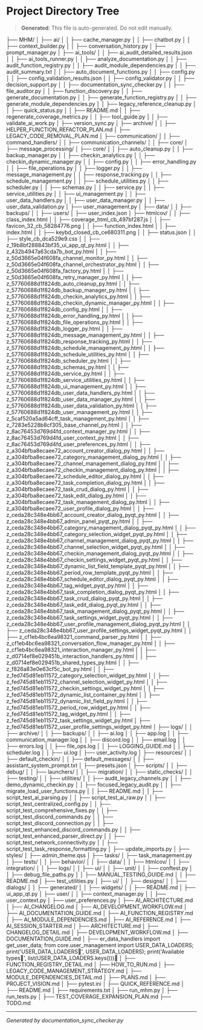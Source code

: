 # Project Directory Tree

> **Generated**: This file is auto-generated. Do not edit manually.

├── MHM/
│   ├── ai/
│   │   ├── cache_manager.py
│   │   ├── chatbot.py
│   │   ├── context_builder.py
│   │   ├── conversation_history.py
│       ├── prompt_manager.py
│   ├── ai_tools/
│   │   ├── ai_audit_detailed_results.json
│   │   ├── ai_tools_runner.py
│   │   ├── analyze_documentation.py
│   │   ├── audit_function_registry.py
│   │   ├── audit_module_dependencies.py
│   │   ├── audit_summary.txt
│   │   ├── auto_document_functions.py
│   │   ├── config.py
│   │   ├── config_validation_results.json
│   │   ├── config_validator.py
│   │   ├── decision_support.py
│   │   ├── documentation_sync_checker.py
│   │   ├── file_auditor.py
│   │   ├── function_discovery.py
│   │   ├── generate_documentation.py
│   │   ├── generate_function_registry.py
│   │   ├── generate_module_dependencies.py
│   │   ├── legacy_reference_cleanup.py
│   │   ├── quick_status.py
│   │   ├── README.md
│   │   ├── regenerate_coverage_metrics.py
│   │   ├── tool_guide.py
│   │   ├── validate_ai_work.py
│       ├── version_sync.py
│   ├── archive/
│   │   ├── HELPER_FUNCTION_REFACTOR_PLAN.md
│       ├── LEGACY_CODE_REMOVAL_PLAN.md
│   ├── communication/
│   │   ├── command_handlers/
│   │   ├── communication_channels/
│   │   ├── core/
│       ├── message_processing/
│   ├── core/
│   │   ├── auto_cleanup.py
│   │   ├── backup_manager.py
│   │   ├── checkin_analytics.py
│   │   ├── checkin_dynamic_manager.py
│   │   ├── config.py
│   │   ├── error_handling.py
│   │   ├── file_operations.py
│   │   ├── logger.py
│   │   ├── message_management.py
│   │   ├── response_tracking.py
│   │   ├── schedule_management.py
│   │   ├── schedule_utilities.py
│   │   ├── scheduler.py
│   │   ├── schemas.py
│   │   ├── service.py
│   │   ├── service_utilities.py
│   │   ├── ui_management.py
│   │   ├── user_data_handlers.py
│   │   ├── user_data_manager.py
│   │   ├── user_data_validation.py
│       ├── user_management.py
│   ├── data/
│   │   ├── backups/
│   │   ├── users/
│       ├── user_index.json
│   ├── htmlcov/
│   │   ├── class_index.html
│   │   ├── coverage_html_cb_497bf287.js
│   │   ├── favicon_32_cb_58284776.png
│   │   ├── function_index.html
│   │   ├── index.html
│   │   ├── keybd_closed_cb_ce680311.png
│   │   ├── status.json
│   │   ├── style_cb_dca529e9.css
│   │   ├── z_19b8bf288843bf35_ui_app_qt_py.html
│   │   ├── z_432b4947a63cda7b_bot_py.html
│   │   ├── z_50d3665e04f608fa_channel_monitor_py.html
│   │   ├── z_50d3665e04f608fa_channel_orchestrator_py.html
│   │   ├── z_50d3665e04f608fa_factory_py.html
│   │   ├── z_50d3665e04f608fa_retry_manager_py.html
│   │   ├── z_57760688d1f824db_auto_cleanup_py.html
│   │   ├── z_57760688d1f824db_backup_manager_py.html
│   │   ├── z_57760688d1f824db_checkin_analytics_py.html
│   │   ├── z_57760688d1f824db_checkin_dynamic_manager_py.html
│   │   ├── z_57760688d1f824db_config_py.html
│   │   ├── z_57760688d1f824db_error_handling_py.html
│   │   ├── z_57760688d1f824db_file_operations_py.html
│   │   ├── z_57760688d1f824db_logger_py.html
│   │   ├── z_57760688d1f824db_message_management_py.html
│   │   ├── z_57760688d1f824db_response_tracking_py.html
│   │   ├── z_57760688d1f824db_schedule_management_py.html
│   │   ├── z_57760688d1f824db_schedule_utilities_py.html
│   │   ├── z_57760688d1f824db_scheduler_py.html
│   │   ├── z_57760688d1f824db_schemas_py.html
│   │   ├── z_57760688d1f824db_service_py.html
│   │   ├── z_57760688d1f824db_service_utilities_py.html
│   │   ├── z_57760688d1f824db_ui_management_py.html
│   │   ├── z_57760688d1f824db_user_data_handlers_py.html
│   │   ├── z_57760688d1f824db_user_data_manager_py.html
│   │   ├── z_57760688d1f824db_user_data_validation_py.html
│   │   ├── z_57760688d1f824db_user_management_py.html
│   │   ├── z_5caf520a5ad64cff_task_management_py.html
│   │   ├── z_7283e5228b8cf305_base_channel_py.html
│   │   ├── z_8ac76453d769d4fd_context_manager_py.html
│   │   ├── z_8ac76453d769d4fd_user_context_py.html
│   │   ├── z_8ac76453d769d4fd_user_preferences_py.html
│   │   ├── z_a304bfba8ecaee72_account_creator_dialog_py.html
│   │   ├── z_a304bfba8ecaee72_category_management_dialog_py.html
│   │   ├── z_a304bfba8ecaee72_channel_management_dialog_py.html
│   │   ├── z_a304bfba8ecaee72_checkin_management_dialog_py.html
│   │   ├── z_a304bfba8ecaee72_schedule_editor_dialog_py.html
│   │   ├── z_a304bfba8ecaee72_task_completion_dialog_py.html
│   │   ├── z_a304bfba8ecaee72_task_crud_dialog_py.html
│   │   ├── z_a304bfba8ecaee72_task_edit_dialog_py.html
│   │   ├── z_a304bfba8ecaee72_task_management_dialog_py.html
│   │   ├── z_a304bfba8ecaee72_user_profile_dialog_py.html
│   │   ├── z_ceda28c348e4bb67_account_creator_dialog_pyqt_py.html
│   │   ├── z_ceda28c348e4bb67_admin_panel_pyqt_py.html
│   │   ├── z_ceda28c348e4bb67_category_management_dialog_pyqt_py.html
│   │   ├── z_ceda28c348e4bb67_category_selection_widget_pyqt_py.html
│   │   ├── z_ceda28c348e4bb67_channel_management_dialog_pyqt_py.html
│   │   ├── z_ceda28c348e4bb67_channel_selection_widget_pyqt_py.html
│   │   ├── z_ceda28c348e4bb67_checkin_management_dialog_pyqt_py.html
│   │   ├── z_ceda28c348e4bb67_checkin_settings_widget_pyqt_py.html
│   │   ├── z_ceda28c348e4bb67_dynamic_list_field_template_pyqt_py.html
│   │   ├── z_ceda28c348e4bb67_period_row_template_pyqt_py.html
│   │   ├── z_ceda28c348e4bb67_schedule_editor_dialog_pyqt_py.html
│   │   ├── z_ceda28c348e4bb67_tag_widget_pyqt_py.html
│   │   ├── z_ceda28c348e4bb67_task_completion_dialog_pyqt_py.html
│   │   ├── z_ceda28c348e4bb67_task_crud_dialog_pyqt_py.html
│   │   ├── z_ceda28c348e4bb67_task_edit_dialog_pyqt_py.html
│   │   ├── z_ceda28c348e4bb67_task_management_dialog_pyqt_py.html
│   │   ├── z_ceda28c348e4bb67_task_settings_widget_pyqt_py.html
│   │   ├── z_ceda28c348e4bb67_user_profile_management_dialog_pyqt_py.html
│   │   ├── z_ceda28c348e4bb67_user_profile_settings_widget_pyqt_py.html
│   │   ├── z_cf1eb4bc6ea98321_command_parser_py.html
│   │   ├── z_cf1eb4bc6ea98321_conversation_flow_manager_py.html
│   │   ├── z_cf1eb4bc6ea98321_interaction_manager_py.html
│   │   ├── z_d0714ef8e029451b_interaction_handlers_py.html
│   │   ├── z_d0714ef8e029451b_shared_types_py.html
│   │   ├── z_f826a83e0e63cf5c_bot_py.html
│   │   ├── z_fed745d81eb11572_category_selection_widget_py.html
│   │   ├── z_fed745d81eb11572_channel_selection_widget_py.html
│   │   ├── z_fed745d81eb11572_checkin_settings_widget_py.html
│   │   ├── z_fed745d81eb11572_dynamic_list_container_py.html
│   │   ├── z_fed745d81eb11572_dynamic_list_field_py.html
│   │   ├── z_fed745d81eb11572_period_row_widget_py.html
│   │   ├── z_fed745d81eb11572_tag_widget_py.html
│   │   ├── z_fed745d81eb11572_task_settings_widget_py.html
│       ├── z_fed745d81eb11572_user_profile_settings_widget_py.html
│   ├── logs/
│   │   ├── archive/
│   │   ├── backups/
│   │   ├── ai.log
│   │   ├── app.log
│   │   ├── communication_manager.log
│   │   ├── discord.log
│   │   ├── email.log
│   │   ├── errors.log
│   │   ├── file_ops.log
│   │   ├── LOGGING_GUIDE.md
│   │   ├── scheduler.log
│   │   ├── ui.log
│       ├── user_activity.log
│   ├── resources/
│   │   ├── default_checkin/
│   │   ├── default_messages/
│   │   ├── assistant_system_prompt.txt
│       ├── presets.json
│   ├── scripts/
│   │   ├── debug/
│   │   ├── launchers/
│   │   ├── migration/
│   │   ├── static_checks/
│   │   ├── testing/
│   │   ├── utilities/
│   │   ├── audit_legacy_channels.py
│   │   ├── demo_dynamic_checkin.py
│   │   ├── focused_legacy_audit.py
│   │   ├── migrate_load_user_functions.py
│   │   ├── README.md
│   │   ├── script_test_ai_parsing.py
│   │   ├── script_test_ai_raw.py
│   │   ├── script_test_centralized_config.py
│   │   ├── script_test_comprehensive_fixes.py
│   │   ├── script_test_discord_commands.py
│   │   ├── script_test_discord_connection.py
│   │   ├── script_test_enhanced_discord_commands.py
│   │   ├── script_test_enhanced_parser_direct.py
│   │   ├── script_test_network_connectivity.py
│   │   ├── script_test_task_response_formatting.py
│       ├── update_imports.py
│   ├── styles/
│       ├── admin_theme.qss
│   ├── tasks/
│       ├── task_management.py
│   ├── tests/
│   │   ├── behavior/
│   │   ├── data/
│   │   ├── htmlcov/
│   │   ├── integration/
│   │   ├── logs/
│   │   ├── ui/
│   │   ├── unit/
│   │   ├── conftest.py
│   │   ├── debug_file_paths.py
│   │   ├── MANUAL_TESTING_GUIDE.md
│   │   ├── README.md
│       ├── test_utilities.py
│   ├── ui/
│   │   ├── designs/
│   │   ├── dialogs/
│   │   ├── generated/
│   │   ├── widgets/
│   │   ├── README.md
│       ├── ui_app_qt.py
│   ├── user/
│   │   ├── context_manager.py
│   │   ├── user_context.py
│       ├── user_preferences.py
│   ├── AI_ARCHITECTURE.md
│   ├── AI_CHANGELOG.md
│   ├── AI_DEVELOPMENT_WORKFLOW.md
│   ├── AI_DOCUMENTATION_GUIDE.md
│   ├── AI_FUNCTION_REGISTRY.md
│   ├── AI_MODULE_DEPENDENCIES.md
│   ├── AI_REFERENCE.md
│   ├── AI_SESSION_STARTER.md
│   ├── ARCHITECTURE.md
│   ├── CHANGELOG_DETAIL.md
│   ├── DEVELOPMENT_WORKFLOW.md
│   ├── DOCUMENTATION_GUIDE.md
│   ├── er_data_handlers import get_user_data; from core.user_management import USER_DATA_LOADERS; print('USER_DATA_LOADERS', USER_DATA_LOADERS); print('Available types', list(USER_DATA_LOADERS.keys()))
│   ├── FUNCTION_REGISTRY_DETAIL.md
│   ├── HOW_TO_RUN.md
│   ├── LEGACY_CODE_MANAGEMENT_STRATEGY.md
│   ├── MODULE_DEPENDENCIES_DETAIL.md
│   ├── PLANS.md
│   ├── PROJECT_VISION.md
│   ├── pytest.ini
│   ├── QUICK_REFERENCE.md
│   ├── README.md
│   ├── requirements.txt
│   ├── run_mhm.py
│   ├── run_tests.py
│   ├── TEST_COVERAGE_EXPANSION_PLAN.md
    ├── TODO.md

---

*Generated by documentation_sync_checker.py*